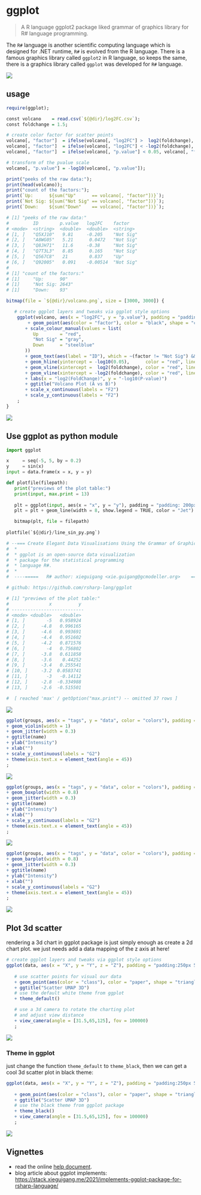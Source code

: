 # ggplot

> A R language ggplot2 package liked grammar of graphics library for R# language programming.

The ``R#`` language is another scientific computing language which is designed for .NET runtime, ``R#`` is evolved from the R language. There is a famous graphics library called ``ggplot2`` in R language, so keeps the same, there is a graphics library called ``ggplot`` was developed for ``R#`` language.

[![](docs/color_palette_demo.JPG)](docs/volcano/volcano.R)

## usage

```r
require(ggplot);

const volcano    = read.csv(`${@dir}/log2FC.csv`);
const foldchange = 1.5;

# create color factor for scatter points
volcano[, "factor"]  = ifelse(volcano[, "log2FC"] >  log2(foldchange), "Up", "Not Sig");
volcano[, "factor"]  = ifelse(volcano[, "log2FC"] < -log2(foldchange), "Down", volcano[, "factor"]);
volcano[, "factor"]  = ifelse(volcano[, "p.value"] < 0.05, volcano[, "factor"], "Not Sig");

# transform of the pvalue scale
volcano[, "p.value"] = -log10(volcano[, "p.value"]);

print("peeks of the raw data:");
print(head(volcano));
print("count of the factors:");
print(`Up:      ${sum("Up"      == volcano[, "factor"])}`);
print(`Not Sig: ${sum("Not Sig" == volcano[, "factor"])}`);
print(`Down:    ${sum("Down"    == volcano[, "factor"])}`);

# [1] "peeks of the raw data:"
#         ID        p.value   log2FC    factor
# <mode>  <string>  <double>  <double>  <string>
# [1, ]   "Q5XJ10"   9.81     -0.205    "Not Sig"
# [2, ]   "A8WG05"   5.21      0.0472   "Not Sig"
# [3, ]   "Q8JH71"   11.6     -0.38     "Not Sig"
# [4, ]   "Q7T3L3"   8.85      0.165    "Not Sig"
# [5, ]   "Q567C8"   21        0.837    "Up"
# [6, ]   "Q92005"   0.091    -0.00514  "Not Sig"
# 
# [1] "count of the factors:"
# [1]     "Up:      90"
# [1]     "Not Sig: 2643"
# [1]     "Down:    93"

bitmap(file = `${@dir}/volcano.png`, size = [3000, 3000]) {

   # create ggplot layers and tweaks via ggplot style options
	ggplot(volcano, aes(x = "log2FC", y = "p.value"), padding = "padding:250px 500px 250px 300px;")
	    + geom_point(aes(color = "factor"), color = "black", shape = "circle", size = 25)
       + scale_colour_manual(values = list(
          Up        = "red",
          "Not Sig" = "gray",
          Down      = "steelblue"
       ))
       + geom_text(aes(label = "ID"), which = ~(factor != "Not Sig") && (p.value >= 15) )
       + geom_hline(yintercept = -log10(0.05),      color = "red", line.width = 5, linetype = "dash")
       + geom_vline(xintercept =  log2(foldchange), color = "red", line.width = 5, linetype = "dash")
       + geom_vline(xintercept = -log2(foldchange), color = "red", line.width = 5, linetype = "dash")
       + labs(x = "log2(FoldChange)", y = "-log10(P-value)")
       + ggtitle("Volcano Plot (A vs B)")
       + scale_x_continuous(labels = "F2")
       + scale_y_continuous(labels = "F2")
	;
}
```

![](./test/volcano.png)

## Use ggplot as python module

```py
import ggplot

x     = seq(-5, 5, by = 0.2)
y     = sin(x)
input = data.frame(x = x, y = y)

def plotfile(filepath):
   print("previews of the plot table:")
   print(input, max.print = 13)
   
   plt = ggplot(input, aes(x = "x", y = "y"), padding = "padding: 200px 500px 200px 200px;", width = 2400, height = 1600) 
   plt = plt + geom_line(width = 8, show.legend = TRUE, color = "Jet")

   bitmap(plt, file = filepath)
      
plotfile(`${@dir}/line_sin_py.png`)

# --=== Create Elegant Data Visualisations Using the Grammar of Graphics ===--
#  *                                                                          *
#  * ggplot is an open-source data visualization                              *
#  * package for the statistical programming                                  *
#  * language R#.                                                             *
#  *                                                                          *
#  ----=====   R# author: xieguigang <xie.guigang@gcmodeller.org>    ======----

# github: https://github.com/rsharp-lang/ggplot

# [1] "previews of the plot table:"
#               x          y
# ---------------------------
# <mode> <double>   <double>
# [1, ]        -5   0.958924
# [2, ]      -4.8   0.996165
# [3, ]      -4.6   0.993691
# [4, ]      -4.4   0.951602
# [5, ]      -4.2   0.871576
# [6, ]        -4   0.756802
# [7, ]      -3.8   0.611858
# [8, ]      -3.6    0.44252
# [9, ]      -3.4   0.255541
# [10, ]     -3.2  0.0583741
# [11, ]       -3   -0.14112
# [12, ]     -2.8  -0.334988
# [13, ]     -2.6  -0.515501

#  [ reached 'max' / getOption("max.print") -- omitted 37 rows ]
```

![](test/line_sin_py.png)

```r
ggplot(groups, aes(x = "tags", y = "data", color = "colors"), padding = "padding: 250px 100px 250px 300px;")
+ geom_violin(width = 1)
+ geom_jitter(width = 0.3)
+ ggtitle(name)
+ ylab("Intensity")
+ xlab("")
+ scale_y_continuous(labels = "G2")
+ theme(axis.text.x = element_text(angle = 45))
;
```

![](test/stats/jitter.png)

```r
ggplot(groups, aes(x = "tags", y = "data", color = "colors"), padding = "padding: 250px 100px 250px 300px;")
+ geom_boxplot(width = 0.8)
+ geom_jitter(width = 0.3)
+ ggtitle(name)
+ ylab("Intensity")
+ xlab("")
+ scale_y_continuous(labels = "G2")
+ theme(axis.text.x = element_text(angle = 45))
;
```

![](./test/stats/box.png)


```r
ggplot(groups, aes(x = "tags", y = "data", color = "colors"), padding = "padding: 250px 100px 250px 300px;")
+ geom_barplot(width = 0.8)
+ geom_jitter(width = 0.3)
+ ggtitle(name)
+ ylab("Intensity")
+ xlab("")
+ scale_y_continuous(labels = "G2")
+ theme(axis.text.x = element_text(angle = 45))
;
```

![](./test/stats/bar.png)

## Plot 3d scatter

rendering a 3d chart in ggplot package is just simply enough as create a 2d chart plot. we just needs add a data mapping of the z axis at here!

```r
# create ggplot layers and tweaks via ggplot style options
ggplot(data, aes(x = "X", y = "Y", z = "Z"), padding = "padding:250px 500px 100px 100px;")
   
   # use scatter points for visual our data
   + geom_point(aes(color = "class"), color = "paper", shape = "triangle", size = 20)   
   + ggtitle("Scatter UMAP 3D")
   # use the default white theme from ggplot
   + theme_default()

   # use a 3d camera to rotate the charting plot 
   # and adjust view distance
   + view_camera(angle = [31.5,65,125], fov = 100000)
   ;
```

![](docs/UMAP3d.png)

### Theme in ggplot

just change the function ``theme_default`` to ``theme_black``, then we can get a cool 3d scatter plot in black theme:

```r
ggplot(data, aes(x = "X", y = "Y", z = "Z"), padding = "padding:250px 500px 100px 100px;")
   
   + geom_point(aes(color = "class"), color = "paper", shape = "triangle", size = 20)   
   + ggtitle("Scatter UMAP 3D")
   # use the black theme from ggplot package
   + theme_black()
   + view_camera(angle = [31.5,65,125], fov = 100000)
   ;
```

![](docs/UMAP3d_black.png)

## Vignettes

+ read the online [help document](./vignettes/index.html).
+ blog article about ggplot implements: https://stack.xieguigang.me/2021/implements-ggplot-package-for-rsharp-language/

